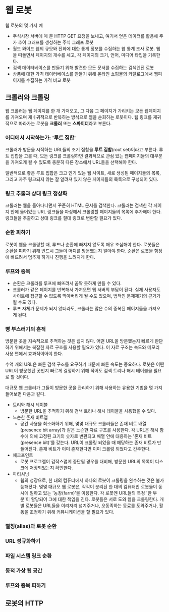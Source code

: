 # 웹 로봇

웹 로봇의 몇 가지 예
* 주식시장 서버에 매 분 HTTP GET 요청을 보내고, 여기서 얻은 데이터를 활용해 주가 추이 그래프를 생성하는 주식 그래프 로봇
* 월드 와이드 웹의 규모와 진화에 대한 통계 정보를 수집하는 웹 통계 조사 로봇. 웹을 떠돌면서 페이지의 개수를 세고, 각 페이지의 크기, 언어, 미디어 타입을 기록한다.
* 검색 데이터베이스를 만들기 위해 발견한 모든 문서를 수집하는 검색엔진 로봇
* 상품에 대한 가격 데이터베이스를 만들기 위해 온라인 쇼핑몰의 카탈로그에서 웹피이지를 수집하는 가격 비교 로봇

## 크롤러와 크롤링

웹 크롤러는 웹 페이지를 한 개 가져오고, 그 다음 그 페이지가 가리키는 모든 웹페이지를 가져오며 재ㅔ귀적으로 반복하는 방식으로 웹을 순회하는 로봇이다. 웹 링크를 재귀적으로 따라가는 로봇을 **크롤러** 또는 **스파이더**라고 부른다.

### 어디에서 시작하는가: '루트 집합'

크롤러가 방문을 시작하는 URL들의 초기 집합을 **루트 집합**(root set)이라고 부른다. 루트 집합을 고를 때, 모든 링크를 크롤링하면 결과적으로 관심 있는 웹페이지들의 대부분을 가져오게 될 수 있도록 충분히 다른 장소에서 URL들을 선택해야 한다.

일반적으로 좋은 루트 집합은 크고 인기 있는 웹 사이트, 새로 생성된 페이지들의 목록, 그리고 자주 링크되지 않는 잘 알려져 있지 않은 페이지들의 목록으로 구성되어 있다.

### 링크 추출과 상대 링크 정상화

크롤러는 웹을 돌아다니면서 꾸준히 HTML 문서를 검색한다. 크롤러는 검색한 각 페이지 안에 들어있는 URL 링크들을 파싱해서 크롤링할 페이지들의 목록에 추가해야 한다. 링크들을 추출하고 상대 링크를 절대 링크로 변환할 필요가 있다.

### 순환 피하기

로봇이 웹을 크롤링할 때, 루프나 순환에 빠지지 않도록 매우 조심해야 한다. 로봇들은 순환을 피하기 위해 반드시 그들이 어디를 방문했는지 알아야 한다. 순환은 로봇을 함정에 빠뜨려서 멈추게 하거나 진행을 느려지게 한다.

### 루프와 중복

* 순환은 크롤러를 루프에 빠뜨려서 꼼짝 못하게 만들 수 있다.
* 크롤러가 같은 페이지를 반복해서 가져오면 웹 서버의 부담이 된다. 실제 사용자도 사이트에 접근할 수 없도록 막아버리게 될 수도 있으며, 법적인 문제제기의 근거가 될 수도 있다.
* 루프 자체가 문제가 되지 않더라도, 크롤러는 많은 수의 중복된 페이지들을 가져오게 된다.

### 빵 부스러기의 흔적

방문한 곳을 지속적으로 추적하는 것은 쉽지 않다. 어떤 URL을 방문했는지 빠르게 판단하기 위해서는 복잡한 자료 구조를 사용할 필요가 있다. 이 자료 구조는 속도와 메모리 사용 면에서 효과적이어야 한다.

수억 개의 URL은 빠른 검색 구조를 요구하기 때문에 빠른 속도는 중요하다. 로봇은 어떤 URL이 방문했던 곳인지 빠르게 결정하기 위해 적어도 검색 트리나 해시 테이블을 필요로 할 것이다.

대규모 웹 크롤러가 그들이 방문한 곳을 관리하기 위해 사용하는 유용한 기법을 몇 가지 들어보면 다음과 같다.

* 트리와 해시 테이블
    * 방문한 URL을 추적하기 위해 검색 트리나 해시 테이블을 사용했을 수 있다. 
* 느슨한 존재 비트맵
    * 공간 사용을 최소화하기 위해, 몇몇 대규모 크롤러들은 존재 비트 배열(presence bit array)과 같은 느슨한 자료 구조를 사용한다. 각 URL은 해시 함수에 의해 고정된 크기의 숫자로 변환되고 배열 안에 대응하는 '존재 비트(presence bit)'를 갖는다. URL이 크롤링 되었을 때 해당하는 존재 비트가 만들어진다. 존재 비트가 이미 존재한다면 이미 크롤링 되었다고 간주한다.
* 체크포인트
    * 로봇 프로그램이 갑작스럽게 중단될 경우를 대비해, 방문한 URL의 목록이 디스크에 저장되었는지 확인한다.
* 파티셔닝
    * 웹의 성장으로, 한 대의 컴퓨터에서 하나의 로봇이 크롤링을 완수하는 것은 불가능해졌다. 몇몇 대규모 웹 로봇은, 각각이 분리된 한 대의 컴퓨터인 로봇들이 동시에 일하고 있는 '농장(farm)'을 이용한다. 각 로봇엔 URL들의 특정 '한 부분'이 할당되어 그에 대한 책임을 진다. 로봇들은 서로 도와 웹을 크롤링한다. 개별 로봇들은 URL들을 이리저리 넘겨주거나, 오동족하는 동료를 도와주거나, 활동을 조정하기 위해 커뮤니케이션을 할 필요가 있다.

### 별칭(alias)과 로봇 순환

### URL 정규화하기

### 파일 시스템 링크 순환

### 동적 가상 웹 공간

### 루프와 중복 피하기

## 로봇의 HTTP


